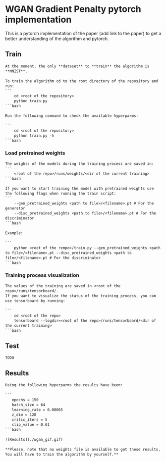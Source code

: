 # WGAN Gradient Penalty pytorch implementation

This is a pytorch implementation of the paper (add link to the paper) to get a better understanding of the algorithm and pytorch.

## Train

    At the moment, the only **dataset** to **train** the algorithm is **MNIST**.

    To train the algorithm cd to the root directory of the repository and run:
    ```
        cd <root of the repository>
        python train.py
    ```bash

    Run the following command to check the available hyperparms:

    ```
        cd <root of the repository>
        python train.py -h
    ```bash

### Load pretrained weights

    The weights of the models during the training process are saved in:
    ```
        <root of the repo>/runs/weights/<dir of the current training>
    ```bash
    
    If you want to start training the model with pretrained weights use the following flags when running the train script:
    ```
        --gen_pretrained_weights <path to file>/<filename>.pt # For the generator
        --disc_pretrained_weights <path to file>/<filename>.pt # For the discriminator
    ```bash

    Example:

    ```
        python <root of the rempo>/train.py --gen_pretrained_weights <path to file>/<filename>.pt --disc_pretrained_weights <path to file>/<filename>.pt # For the discriminator
    ```bash

### Training process visualization
    
    The values of the training are saved in <root of the repo>/runs/tensorboard/.
    If you want to visualize the status of the training process, you can use tensorboard by running:

    ```
        cd <root of the repo>
        tensorboard --logdir=<root of the repo>/runs/tensorboard/<dir of the current training>
    ```bash

## Test

    TODO    

## Results

    Using the following hyperparms the results have been:

    ```
       epochs = 150 
       batch_size = 64 
       learning_rate = 0.00005 
       z_dim = 128
       critic_iters = 5
       clip_value = 0.01
    ```bash
    
    ![Results](./wgan_gif.gif)

    **Please, note that no weights file is available to get these results. You will have to train the algorithm by yourself.**
